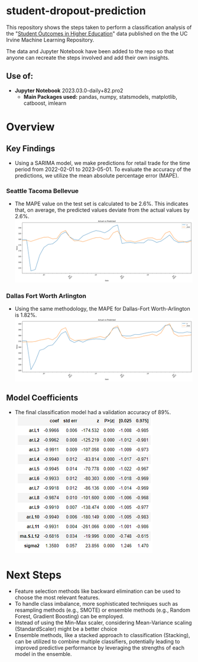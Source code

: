 # student-dropout-prediction

This repository shows the steps taken to perform a classification analysis of the "[Student Outcomes in Higher Education](https://archive.ics.uci.edu/dataset/697/predict+students+dropout+and+academic+success)" data published on the the UC Irvine Machine Learning Repository.  

The data and Jupyter Notebook have been added to the repo so that anyone can recreate the steps involved and add their own insights. 

## Use of:
* **Jupyter Notebook** 2023.03.0-daily+82.pro2
    * **Main Packages used:** pandas, numpy, statsmodels,
    matplotlib, catboost, imlearn

# Overview
## Key Findings
* Using a SARIMA model, we make predictions for retail trade for the time period from 2022-02-01 to 2023-05-01. To evaluate the accuracy of the predictions, we  utilize the mean absolute percentage error (MAPE). 

### Seattle Tacoma Bellevue
* The MAPE value on the test set is calculated to be 2.6%. This indicates that, on average, the predicted  values deviate from the actual values by 2.6%. 
![alt text](https://github.com/monacosc1/retail-trade-prediction/blob/main/images/seattle_prediction.png) 

### Dallas Fort Worth Arlington
* Using the same methodology, the MAPE for Dallas-Fort Worth-Arlington is 1.82%.
![alt text](https://github.com/monacosc1/retail-trade-prediction/blob/main/images/dallas_prediction.png) 

## Model Coefficients
* The final classification model had a validation accuracy of 89%.
![alt text](https://github.com/monacosc1/retail-trade-prediction/blob/main/images/seattle_model_summary.png) 

# Next Steps
* Feature selection methods like backward elimination can be used to choose the most relevant features.
* To handle class imbalance, more sophisticated techniques such as resampling methods (e.g., SMOTE) or ensemble methods (e.g., Random Forest, Gradient Boosting) can be employed.
* Instead of using the Min-Max scaler, considering Mean-Variance scaling (StandardScaler) might be a better choice
* Ensemble methods, like a stacked approach to classification (Stacking), can be utilized to combine multiple classifiers, potentially leading to improved predictive performance by leveraging the strengths of each model in the ensemble.

